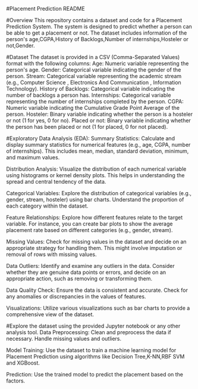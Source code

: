 #Placement Prediction README

#Overview
This repository contains a dataset and code for a Placement Prediction System. The system is designed to predict whether a person can be able to get a placement or not. The dataset includes information of the person's age,CGPA,History of Backlogs,Number of internships,Hosteler or not,Gender.

#Dataset
The dataset is provided in a CSV (Comma-Separated Values) format with the following columns:
Age: Numeric variable representing the person's age.
Gender: Categorical variable indicating the gender of the person.
Stream: Categorical variable representing the academic stream (e.g., Computer Science , Electronics And Communication , Information Technology).
History of Backlogs: Categorical variable indicating the number of backlogs a person has.
Internships: Categorical variable representing the number of internships completed by the person.
CGPA: Numeric variable indicating the Cumulative Grade Point Average of the person.
Hosteler: Binary variable indicating whether the person is a hosteler or not (1 for yes, 0 for no).
Placed or not: Binary variable indicating whether the person has been placed or not (1 for placed, 0 for not placed).


#Exploratory Data Analysis (EDA):
Summary Statistics:
Calculate and display summary statistics for numerical features (e.g., age, CGPA, number of internships). This includes mean, median, standard deviation, minimum, and maximum values.

Distribution Analysis:
Visualize the distribution of each numerical variable using histograms or kernel density plots. This helps in understanding the spread and central tendency of the data.

Categorical Variables:
Explore the distribution of categorical variables (e.g., gender, stream, hosteler) using bar charts. Understand the proportion of each category within the dataset.

Feature Relationships:
Explore how different features relate to the target variable. For instance, you can create bar plots to show the average placement rate based on different categories (e.g., gender, stream).

Missing Values:
Check for missing values in the dataset and decide on an appropriate strategy for handling them. This might involve imputation or removal of rows with missing values.

Data Outliers:
Identify and examine any outliers in the data. Consider whether they are genuine data points or errors, and decide on an appropriate action, such as removing or transforming them.

Data Quality Check:
Ensure the data is consistent and accurate. Check for any anomalies or discrepancies in the values of features.

Visualizations:
Utilize various visualizations such as bar charts to provide a comprehensive view of the dataset.


#Explore the dataset using the provided Jupyter notebook or any other analysis tool.
Data Preprocessing:
Clean and preprocess the data if necessary. Handle missing values and outliers.

Model Training:
Use the dataset to train a machine learning model for Placement Prediction using algorithms like Decision Tree,K-NN,RBF SVM and XGBoost.

Prediction:
Use the trained model to predict the placement based on the factors.
